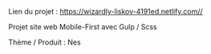 Lien du projet :  <https://wizardly-liskov-4191ed.netlify.com//>

Projet site web Mobile-First avec Gulp / Scss

Thème / Produit : Nes 
